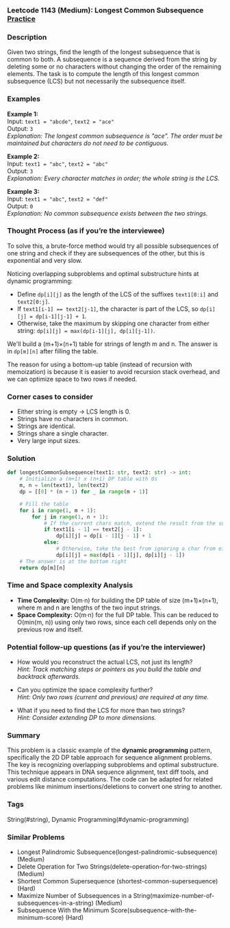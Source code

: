 ### Leetcode 1143 (Medium): Longest Common Subsequence [Practice](https://leetcode.com/problems/longest-common-subsequence)

### Description  
Given two strings, find the length of the longest subsequence that is common to both. A subsequence is a sequence derived from the string by deleting some or no characters without changing the order of the remaining elements. The task is to compute the length of this longest common subsequence (LCS) but not necessarily the subsequence itself.

### Examples  

**Example 1:**  
Input: `text1 = "abcde"`, `text2 = "ace"`  
Output: `3`  
*Explanation: The longest common subsequence is "ace". The order must be maintained but characters do not need to be contiguous.*

**Example 2:**  
Input: `text1 = "abc"`, `text2 = "abc"`  
Output: `3`  
*Explanation: Every character matches in order; the whole string is the LCS.*

**Example 3:**  
Input: `text1 = "abc"`, `text2 = "def"`  
Output: `0`  
*Explanation: No common subsequence exists between the two strings.*

### Thought Process (as if you’re the interviewee)  
To solve this, a brute-force method would try all possible subsequences of one string and check if they are subsequences of the other, but this is exponential and very slow.

Noticing overlapping subproblems and optimal substructure hints at dynamic programming:

- Define `dp[i][j]` as the length of the LCS of the suffixes `text1[0:i]` and `text2[0:j]`.
- If `text1[i-1] == text2[j-1]`, the character is part of the LCS, so `dp[i][j] = dp[i-1][j-1] + 1`.
- Otherwise, take the maximum by skipping one character from either string: `dp[i][j] = max(dp[i-1][j], dp[i][j-1])`.

We'll build a (m+1)×(n+1) table for strings of length m and n. The answer is in `dp[m][n]` after filling the table.

The reason for using a bottom-up table (instead of recursion with memoization) is because it is easier to avoid recursion stack overhead, and we can optimize space to two rows if needed.

### Corner cases to consider  
- Either string is empty → LCS length is 0.
- Strings have no characters in common.
- Strings are identical.
- Strings share a single character.
- Very large input sizes.

### Solution

```python
def longestCommonSubsequence(text1: str, text2: str) -> int:
    # Initialize a (m+1) x (n+1) DP table with 0s
    m, n = len(text1), len(text2)
    dp = [[0] * (n + 1) for _ in range(m + 1)]

    # Fill the table
    for i in range(1, m + 1):
        for j in range(1, n + 1):
            # If the current chars match, extend the result from the subproblem
            if text1[i - 1] == text2[j - 1]:
                dp[i][j] = dp[i - 1][j - 1] + 1
            else:
                # Otherwise, take the best from ignoring a char from either string
                dp[i][j] = max(dp[i - 1][j], dp[i][j - 1])
    # The answer is at the bottom right
    return dp[m][n]
```

### Time and Space complexity Analysis  

- **Time Complexity:** O(m·n) for building the DP table of size (m+1)×(n+1), where m and n are lengths of the two input strings.
- **Space Complexity:** O(m·n) for the full DP table. This can be reduced to O(min(m, n)) using only two rows, since each cell depends only on the previous row and itself.

### Potential follow-up questions (as if you’re the interviewer)  

- How would you reconstruct the actual LCS, not just its length?  
  *Hint: Track matching steps or pointers as you build the table and backtrack afterwards.*

- Can you optimize the space complexity further?  
  *Hint: Only two rows (current and previous) are required at any time.*

- What if you need to find the LCS for more than two strings?  
  *Hint: Consider extending DP to more dimensions.*

### Summary
This problem is a classic example of the **dynamic programming** pattern, specifically the 2D DP table approach for sequence alignment problems. The key is recognizing overlapping subproblems and optimal substructure. This technique appears in DNA sequence alignment, text diff tools, and various edit distance computations. The code can be adapted for related problems like minimum insertions/deletions to convert one string to another.

### Tags
String(#string), Dynamic Programming(#dynamic-programming)

### Similar Problems
- Longest Palindromic Subsequence(longest-palindromic-subsequence) (Medium)
- Delete Operation for Two Strings(delete-operation-for-two-strings) (Medium)
- Shortest Common Supersequence (shortest-common-supersequence) (Hard)
- Maximize Number of Subsequences in a String(maximize-number-of-subsequences-in-a-string) (Medium)
- Subsequence With the Minimum Score(subsequence-with-the-minimum-score) (Hard)